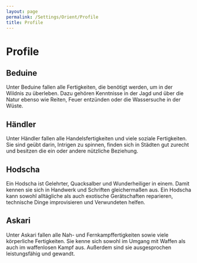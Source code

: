 ```yaml
---
layout: page
permalink: /Settings/Orient/Profile
title: Profile
---
```


# Profile

## Beduine

Unter Beduine fallen alle Fertigkeiten, die benötigt werden, um in der Wildnis zu überleben. Dazu gehören Kenntnisse in der Jagd und über die Natur ebenso wie Reiten, Feuer entzünden oder die Wassersuche in der Wüste.

## Händler

Unter Händler fallen alle Handelsfertigkeiten und viele soziale Fertigkeiten. Sie sind geübt darin, Intrigen zu spinnen, finden sich in Städten gut zurecht und besitzen die ein oder andere nützliche Beziehung.

## Hodscha

Ein Hodscha ist Gelehrter, Quacksalber und Wunderheiliger in einem. Damit kennen sie sich in Handwerk und Schriften gleichermaßen aus. Ein Hodscha kann sowohl alltägliche als auch exotische Gerätschaften reparieren, technische Dinge improvisieren und Verwundeten helfen.

## Askari

Unter Askari fallen alle Nah- und Fernkampffertigkeiten sowie viele körperliche Fertigkeiten. Sie kenne sich sowohl im Umgang mit Waffen als auch im waffenlosen Kampf aus. Außerdem sind sie ausgesprochen leistungsfähig und gewandt.

